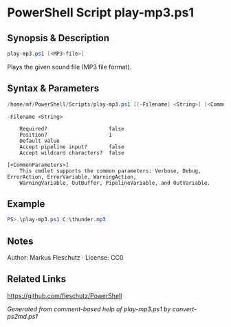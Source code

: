 # PowerShell Script play-mp3.ps1

## Synopsis & Description
```powershell
play-mp3.ps1 [<MP3-file>]
```

Plays the given sound file (MP3 file format).

## Syntax & Parameters
```powershell
/home/mf/PowerShell/Scripts/play-mp3.ps1 [[-Filename] <String>] [<CommonParameters>]
```

```
-Filename <String>
    
    Required?                    false
    Position?                    1
    Default value                
    Accept pipeline input?       false
    Accept wildcard characters?  false
```

```
[<CommonParameters>]
    This cmdlet supports the common parameters: Verbose, Debug, ErrorAction, ErrorVariable, WarningAction, 
    WarningVariable, OutBuffer, PipelineVariable, and OutVariable.
```

## Example
```powershell
PS>.\play-mp3.ps1 C:\thunder.mp3
```


## Notes
Author: Markus Fleschutz · License: CC0

## Related Links
https://github.com/fleschutz/PowerShell

*Generated from comment-based help of play-mp3.ps1 by convert-ps2md.ps1*

